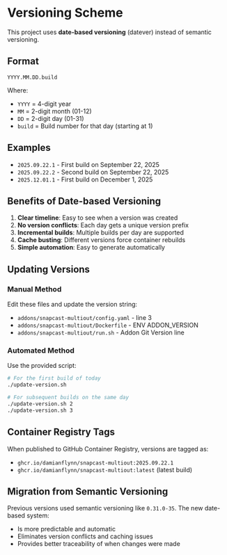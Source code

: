 # Versioning Scheme

This project uses **date-based versioning** (datever) instead of semantic versioning.

## Format
```
YYYY.MM.DD.build
```

Where:
- `YYYY` = 4-digit year
- `MM` = 2-digit month (01-12)
- `DD` = 2-digit day (01-31)
- `build` = Build number for that day (starting at 1)

## Examples
- `2025.09.22.1` - First build on September 22, 2025
- `2025.09.22.2` - Second build on September 22, 2025
- `2025.12.01.1` - First build on December 1, 2025

## Benefits of Date-based Versioning
1. **Clear timeline**: Easy to see when a version was created
2. **No version conflicts**: Each day gets a unique version prefix
3. **Incremental builds**: Multiple builds per day are supported
4. **Cache busting**: Different versions force container rebuilds
5. **Simple automation**: Easy to generate automatically

## Updating Versions

### Manual Method
Edit these files and update the version string:
- `addons/snapcast-multiout/config.yaml` - line 3
- `addons/snapcast-multiout/Dockerfile` - ENV ADDON_VERSION
- `addons/snapcast-multiout/run.sh` - Addon Git Version line

### Automated Method
Use the provided script:
```bash
# For the first build of today
./update-version.sh

# For subsequent builds on the same day
./update-version.sh 2
./update-version.sh 3
```

## Container Registry Tags
When published to GitHub Container Registry, versions are tagged as:
- `ghcr.io/damianflynn/snapcast-multiout:2025.09.22.1`
- `ghcr.io/damianflynn/snapcast-multiout:latest` (latest build)

## Migration from Semantic Versioning
Previous versions used semantic versioning like `0.31.0-35`. The new date-based system:
- Is more predictable and automatic
- Eliminates version conflicts and caching issues
- Provides better traceability of when changes were made